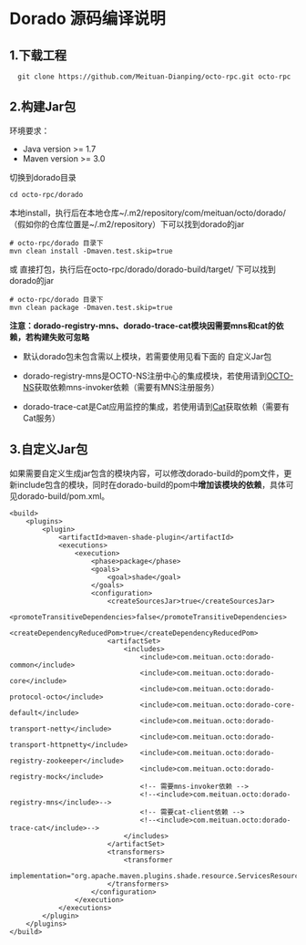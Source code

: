 
# Dorado 源码编译说明

## 1.下载工程
```
  git clone https://github.com/Meituan-Dianping/octo-rpc.git octo-rpc
```

## 2.构建Jar包
环境要求：
- Java version >= 1.7    
- Maven version >= 3.0    

切换到dorado目录

```
cd octo-rpc/dorado
```

本地install，执行后在本地仓库~/.m2/repository/com/meituan/octo/dorado/（假如你的仓库位置是~/.m2/repository）下可以找到dorado的jar

```
# octo-rpc/dorado 目录下
mvn clean install -Dmaven.test.skip=true
```

或 直接打包，执行后在octo-rpc/dorado/dorado-build/target/ 下可以找到dorado的jar
```
# octo-rpc/dorado 目录下
mvn clean package -Dmaven.test.skip=true
```
**注意：dorado-registry-mns、dorado-trace-cat模块因需要mns和cat的依赖，若构建失败可忽略**

- 默认dorado包未包含需以上模块，若需要使用见看下面的 自定义Jar包

- dorado-registry-mns是OCTO-NS注册中心的集成模块，若使用请到[OCTO-NS](https://github.com/Meituan-Dianping/octo-ns/blob/master/mns-invoker/README.md)获取依赖mns-invoker依赖（需要有MNS注册服务）

- dorado-trace-cat是Cat应用监控的集成，若使用请到[Cat](https://github.com/dianping/cat)获取依赖（需要有Cat服务）


## 3.自定义Jar包

如果需要自定义生成jar包含的模块内容，可以修改dorado-build的pom文件，更新include包含的模块，同时在dorado-build的pom中**增加该模块的依赖**，具体可见dorado-build/pom.xml。

````
<build>
    <plugins>
        <plugin>
            <artifactId>maven-shade-plugin</artifactId>
            <executions>
                <execution>
                    <phase>package</phase>
                    <goals>
                        <goal>shade</goal>
                    </goals>
                    <configuration>
                        <createSourcesJar>true</createSourcesJar>
                        <promoteTransitiveDependencies>false</promoteTransitiveDependencies>
                        <createDependencyReducedPom>true</createDependencyReducedPom>
                        <artifactSet>
                            <includes>
                                <include>com.meituan.octo:dorado-common</include>
                                <include>com.meituan.octo:dorado-core</include>
                                <include>com.meituan.octo:dorado-protocol-octo</include>
                                <include>com.meituan.octo:dorado-core-default</include>
                                <include>com.meituan.octo:dorado-transport-netty</include>
                                <include>com.meituan.octo:dorado-transport-httpnetty</include>
                                <include>com.meituan.octo:dorado-registry-zookeeper</include>
                                <include>com.meituan.octo:dorado-registry-mock</include>
                                <!-- 需要mns-invoker依赖 -->
                                <!--<include>com.meituan.octo:dorado-registry-mns</include>-->
                                <!-- 需要cat-client依赖 -->
                                <!--<include>com.meituan.octo:dorado-trace-cat</include>-->
                            </includes>
                        </artifactSet>
                        <transformers>
                            <transformer
                                    implementation="org.apache.maven.plugins.shade.resource.ServicesResourceTransformer"/>
                        </transformers>
                    </configuration>
                </execution>
            </executions>
        </plugin>
    </plugins>
</build>
````